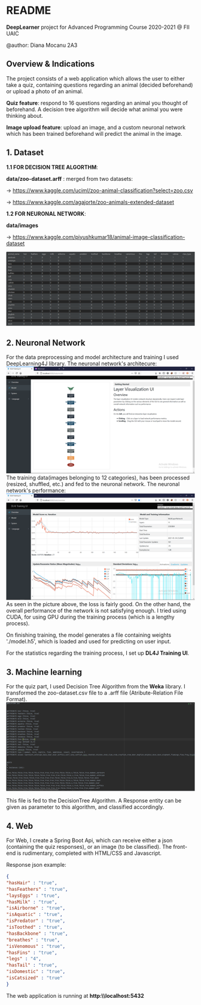 # README
**DeepLearner** project for Advanced Programming Course 2020-2021 @ FII UAIC


@author: Diana Mocanu 2A3

## Overview & Indications
The project consists of a web application which allows the user to either take a quiz,
containing questions regarding an animal (decided beforehand) or upload a photo of an animal.

**Quiz feature**: respond to 16 questions regarding an animal you thought of beforehand. A decision tree
algorithm will decide what animal you were thinking about.

**Image upload feature**: upload an image, and a custom neuronal network which has been trained beforehand will
predict the animal in the image.

## 1. Dataset
**1.1 FOR DECISION TREE ALGORTHM**:

**data/zoo-dataset.arff** :  merged from two datasets:

-> https://www.kaggle.com/uciml/zoo-animal-classification?select=zoo.csv

-> https://www.kaggle.com/agajorte/zoo-animals-extended-dataset

**1.2 FOR NEURONAL NETWORK**:

**data/images** 

-> https://www.kaggle.com/piyushkumar18/animal-image-classification-dataset

![Dataset entries](media/dataset.png)

## 2. Neuronal Network
For the data preprocessing and model architecture and training I used DeepLearning4J library. 
The neuronal network's architecure:
![NN Architecture](media/nn2.png)
The training data(images belonging to 12 categories), has been processed (resized, shuffled, etc.) and fed to the neuronal network.
The neuronal network's performance:
![NN Performance](media/nn1.png)
As seen in the picture above, the loss is fairly good. On the other hand, the overall performance of the network
is not satisfying enough. I tried using CUDA, for using GPU during the training process (which is a lengthy process).

On finishing training, the model generates a file containing weights './model.h5', which is loaded and used for predicting on
user input.

For the statistics regarding the training process, I set up **DL4J Training UI**.

## 3. Machine learning
For the quiz part, I used Decision Tree Algorithm from the **Weka** library.
I transformed the zoo-dataset.csv file to a .arff file (Atribute-Relation File Format).
![ARFF format](media/arff.png)

This file is fed to the DecisionTree Algorithm. A Response entity can be given as parameter to this algorithm,
and classified accordingly.

## 4. Web
For Web, I create a Spring Boot Api, which can receive either a json (containing the quiz responses), or an image (to be classified).
The front-end is rudimentary, completed with HTML/CSS and Javascript.

Response json example:
```json
{
"hasHair" : "true",
"hasFeathers" : "true",
"laysEggs" : "true",
"hasMilk" : "true",
"isAirborne" : "true",
"isAquatic" : "true",
"isPredator" : "true",
"isToothed" : "true",
"hasBackbone" : "true",
"breathes" : "true",
"isVenomous" : "true",
"hasFins" : "true",
"legs" : "4",
"hasTail" : "true",
"isDomestic" : "true",
"isCatsized" : "true"
}
```
The web application is running at **http:\\\localhost:5432**




